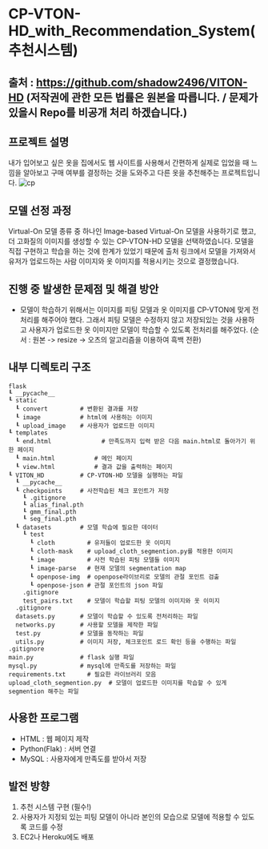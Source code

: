 # CP-VTON-HD_with_Recommendation_System(추천시스템)

## 출처 : https://github.com/shadow2496/VITON-HD (저작권에 관한 모든 법률은 원본을 따릅니다. / 문제가 있을시 Repo를 비공개 처리 하겠습니다.)

## 프로젝트 설명
내가 입어보고 싶은 옷을 집에서도 웹 사이트를 사용해서 간편하게 실제로 입었을 때 느낌을 알아보고 구매 여부를 결정하는 것을 도와주고 다른 옷을 추천해주는 프로젝트입니다.
![cp](https://user-images.githubusercontent.com/76984534/160847977-d156796e-23f6-46c7-823b-0057d778318f.png)

## 모델 선정 과정
Virtual-On 모델 종류 중 하나인 Image-based Virtual-On 모델을 사용하기로 했고, 더 고화질의 이미지를 생성할 수 있는 CP-VTON-HD 모델을 선택하였습니다. 모델을 직접 구현하고 학습을 하는 것에 한계가 있었기 때문에 출처 링크에서 모델을 가져와서 유저가 업로드하는 사람 이미지와 옷 이미지를 적용시키는 것으로 결정했습니다.

## 진행 중 발생한 문제점 및 해결 방안
* 모델이 학습하기 위해서는 이미지를 피팅 모델과 옷 이미지를 CP-VTON에 맞게 전처리를 해주어야 했다. 그래서 피팅 모델은 수정하지 않고 저장되있는 것을 사용하고 사용자가 업로드한 옷 이미지만 모델이 학습할 수 있도록 전처리를 해주었다. (순서 : 원본 -> resize -> 오츠의 알고리즘을 이용하여 흑백 전환)

## 내부 디렉토리 구조
```
flask
┖ __pycache__
┖ static
  ┖ convert         # 변환된 결과를 저장
  ┖ image           # html에 사용하는 이미지
  ┖ upload_image    # 사용자가 업로드한 이미지
┖ templates
  ┖ end.html			  # 만족도까지 입력 받은 다음 main.html로 돌아가기 위한 페이지
  ┖ main.html		    # 메인 페이지
  ┖ view.html		    # 결과 값을 출력하는 페이지
┖ VITON_HD          # CP-VTON-HD 모델을 실행하는 파일
  ┖ __pycache__
  ┖ checkpoints     # 사전학습된 체크 포인트가 저장
    ┖ .gitignore
    ┖ alias_final.pth
    ┖ gmm_final.pth
    ┖ seg_final.pth
  ┖ datasets        # 모델 학습에 필요한 데이터
    ┖ test
      ┖ cloth         # 유저들이 업로드한 옷 이미지
      ┖ cloth-mask    # upload_cloth_segmention.py를 적용한 이미지
      ┖ image         # 사전 학습된 피팅 모델들 이미지
      ┖ image-parse   # 현재 모델의 segmentation map
      ┖ openpose-img  # openpose라이브리로 모델의 관절 포인트 검출 
      ┖ openpose-json # 관절 포인트의 json 파일
    .gitignore
    test_pairs.txt    # 모델이 학습할 피팅 모델의 이미지와 옷 이미지
  .gitignore
  datasets.py       # 모델이 학습할 수 있도록 전처리하는 파일
  networks.py       # 사용할 모델을 제작한 파일
  test.py           # 모델을 동작하는 파일
  utils.py          # 이미지 저장, 체크포인트 로드 확인 등을 수행하는 파일
.gitignore
main.py             # flask 실행 파일
mysql.py            # mysql에 만족도를 저장하는 파일
requirements.txt	  # 필요한 라이브러리 모음
upload_cloth_segmention.py  # 모델이 업로드한 이미지를 학습할 수 있게 segmention 해주는 파일
```

## 사용한 프로그램
* HTML : 웹 페이지 제작
* Python(Flak) : 서버 연결
* MySQL : 사용자에게 만족도를 받아서 저장

## 발전 방향
1. 추천 시스템 구현 (필수!)
2. 사용자가 지정되 있는 피팅 모델이 아니라 본인의 모습으로 모델에 적용할 수 있도록 코드를 수정
3. EC2나 Heroku에도 배포
